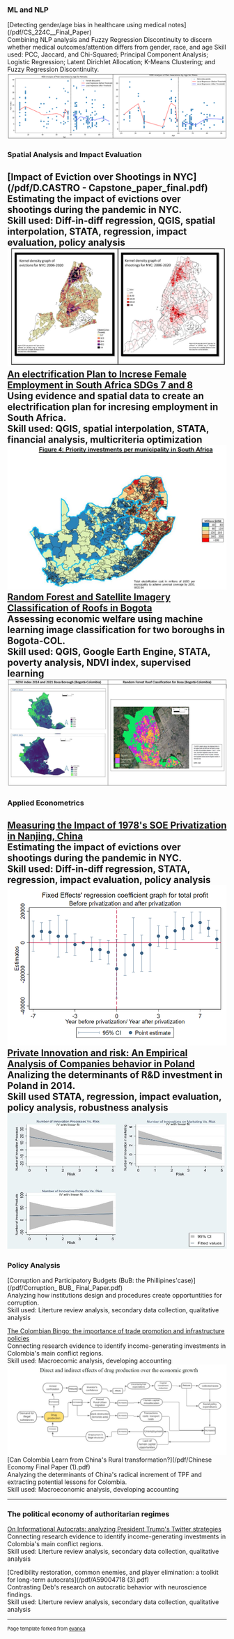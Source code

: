 ### ML and NLP
[Detecting gender/age bias in healthcare using medical notes] (/pdf/CS_224C__Final_Paper) <br/>
Combining NLP analysis and Fuzzy Regression Discontinuity to discern whether medical outcomes/attention differs from gender, race, and age
Skill used: PCC, Jaccard, and Chi-Squared; Principal Component Analysis; Logistic Regression; Latent Dirichlet Allocation; K-Means Clustering; and Fuzzy Regression
Discontinuity. <br/>
<img src="images/cs224project.PNG?raw=true"/>
### Spatial Analysis and Impact Evaluation
[Impact of Eviction over Shootings in NYC](/pdf/D.CASTRO - Capstone_paper_final.pdf)<br/>
Estimating the impact of evictions over shootings during the pandemic in NYC. <br/>
Skill used: Diff-in-diff regression, QGIS, spatial interpolation, STATA, regression, impact evaluation, policy analysis
<img src="images/evictions.JPG?raw=true"/>
[An electrification Plan to Increse Female Employment in South Africa SDGs 7 and 8](pdf/FinalSpatial.pdf)<br/>
Using evidence and spatial data to create an electrification plan for incresing employment in South Africa. <br/>
Skill used: QGIS, spatial interpolation, STATA, financial analysis, multicriteria optimization 
<img src="images/elect_invest.JPG?raw=true"/>
[Random Forest and Satellite Imagery Classification of Roofs in Bogota](pdf/FinalRemote.pdf)<br/>
Assessing economic welfare using machine learning image classification for two boroughs in Bogota-COL. <br/>
Skill used: QGIS, Google Earth Engine, STATA, poverty analysis, NDVI index, supervised learning  
<img src="images/bosa3.JPG?raw=true"/>
---
### Applied Econometrics
[Measuring the Impact of 1978's SOE Privatization in Nanjing, China ](/pdf/A59004718.pdf)<br/>
Estimating the impact of evictions over shootings during the pandemic in NYC. <br/>
Skill used: Diff-in-diff regression, STATA, regression, impact evaluation, policy analysis
<img src="images/Graph_regression_coeff.png?raw=true"/>
[Private Innovation and risk: An Empirical Analysis of Companies behavior in Poland](/pdf/Castro_Pena_IAP.pdf)<br/>
Analizing the determinants of R&D investment in Poland in 2014. <br/>
Skill used STATA, regression, impact evaluation, policy analysis, robustness analysis 
<img src="images/Imagee.JPG"/>
---
### Policy Analysis 
[Corruption and Participatory Budgets (BuB: the Phillipines'case)](/pdf/Corruption_ BUB_ Final_Paper.pdf)<br/>
Analyzing how institutions design and procedures create opportuntities for corruption. <br/>
Skill used: Literture review analysis, secondary data collection, qualitative analysis  

[The Colombian Bingo: the importance of trade promotion and infrastructure policies](/pdf/Final_Macro_A59004718.pdf)<br/>
Connecting research evidence to identify income-generating investments in Colombia's main conflict regions. <br/>
Skill used: Macroecomic analysis, developing accounting   
<img src="images/macro.JPG?raw=true"/>
[Can Colombia Learn from China's Rural transformation?](/pdf/Chinese Economy Final Paper (1).pdf)<br/>
Analyzing the determinants of China's radical increment of TPF and extracting potential lessons for Colombia. <br/>
Skill used: Macroeconomic analysis, developing accounting   

---
### The political economy of authoritarian regimes
[On Informational Autocrats: analyzing President Trump's Twitter strategies](/pdf/Final_Macro_A59004718.pdf)<br/>
Connecting research evidence to identify income-generating investments in Colombia's main conflict regions. <br/>
Skill used: Literture review analysis, secondary data collection, qualitative analysis


[Credibility restoration, common enemies, and player elimination: a toolkit for long-term autocrats](/pdf/A59004718 (3).pdf)<br/>
Contrasting Deb's research on autocratic behavior with neuroscience findings. <br/>
Skill used: Literture review analysis, secondary data collection, qualitative analysis 





---
<p style="font-size:11px">Page template forked from <a href="https://github.com/evanca/quick-portfolio">evanca</a></p>
<!-- Remove above link if you don't want to attibute -->
